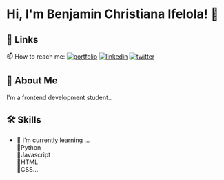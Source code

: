 
# Hi, I'm Benjamin Christiana Ifelola! 👋



## 🔗 Links
📫 How to reach me:
[![portfolio](https://img.shields.io/badge/my_portfolio-000?style=for-the-badge&logo=ko-fi&logoColor=white)](https://katherineoelsner.com/)
[![linkedin](https://img.shields.io/badge/linkedin-0A66C2?style=for-the-badge&logo=linkedin&logoColor=white)](https://www.linkedin.com/in/christiana-benjamin-a54495163)
[![twitter](https://img.shields.io/badge/twitter-1DA1F2?style=for-the-badge&logo=twitter&logoColor=white)](https://twitter.com/hifelorlar?t=5rPR31VJq7T498mwnuoigg&s=09)


## 🚀 About Me
I'm a frontend development student..


## 🛠 Skills
- 🌱 I’m currently learning ...<br>
🔹️Python <br>
🔹️Javascript <br>
🔹️HTML <br>
🔹️CSS...



